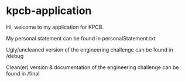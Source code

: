 # kpcb-application

Hi, welcome to my application for KPCB.

My personal statement can be found in personalStatement.txt

Ugly/uncleaned version of the engineering challenge can be found in /debug


Clean(er) version & documentation of the engineering challenge can be found in /final
